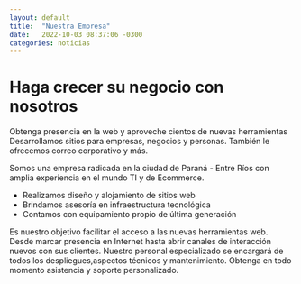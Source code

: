 ```yaml
---
layout: default
title:  "Nuestra Empresa"
date:   2022-10-03 08:37:06 -0300
categories: noticias
---
```

# Haga crecer su negocio con nosotros

Obtenga presencia en la web y aproveche cientos de nuevas herramientas
Desarrollamos sitios para empresas, negocios y personas. También le ofrecemos correo corporativo y más.

Somos una empresa radicada en la ciudad de Paraná - Entre Ríos con amplia experiencia en el mundo TI y de Ecommerce. 

* Realizamos diseño y alojamiento de sitios web
* Brindamos asesoría en infraestructura tecnológica
* Contamos con equipamiento propio de última generación

Es nuestro objetivo facilitar el acceso a las nuevas herramientas web. Desde marcar presencia en Internet hasta abrir canales de interacción nuevos con sus clientes. Nuestro personal especializado se encargará de todos los despliegues,aspectos técnicos y mantenimiento. Obtenga en todo momento asistencia y soporte personalizado. 
